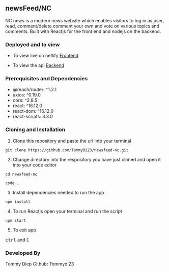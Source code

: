 ## newsFeed/NC

NC news is a modern news website which enables visitors to log in as user, read, comment/delete comment your own and vote on various topics and comments. Built with Reactjs for the front end and nodejs on the backend.

### Deployed and to view

- To view live on netlify [Frontend](https://td23-newsfeed-nc.netlify.com/)

- To view the api [Backend](https://heroku-nc-news.herokuapp.com/api)

### Prerequisites and Dependencies

- @reach/router: ^1.2.1
- axios: ^0.19.0
- cors: ^2.8.5
- react: ^16.12.0
- react-dom: ^16.12.0
- react-scripts: 3.3.0

### Cloning and Installation

1. Clone this repository and paste the url into your terminal

`git clone https://github.com/TommyDi23/newsfeed-nc.git`

2. Change directory into the respository you have just cloned and open it into your code editor

`cd newsfeed-nc`

`code .`

3. Install dependencies needed to run the app

`npm install`

4. To run Reactjs open your terminal and run the script

`npm start`

5. To exit app

<kbd>ctrl</kbd> and <kbd>C</kbd>

### Developed By

Tommy Diep
Github: Tommydi23
